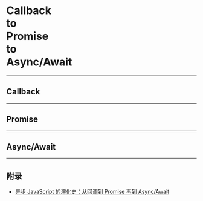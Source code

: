 <!-- .element: class="fragment visible"--> 

# Callback<br>to<br>Promise<br>to<br>Async/Await

---

## Callback


---

## Promise

---

## Async/Await

---

## 附录

 - [异步 JavaScript 的演化史：从回调到 Promise 再到 Async/Await](https://www.infoq.cn/article/JQxzWt7FqDc9p7jJ_1hs)

